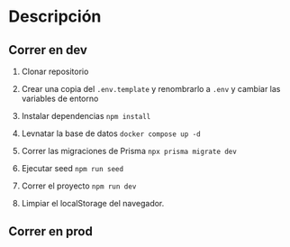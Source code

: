 # Descripción

## Correr en dev

1. Clonar repositorio

2. Crear una copia del `.env.template` y renombrarlo a `.env` y cambiar las variables de entorno

3. Instalar dependencias `npm install`

4. Levnatar la base de datos `docker compose up -d`

5. Correr las migraciones de Prisma `npx prisma migrate dev`

6. Ejecutar seed `npm run seed`

7. Correr el proyecto `npm run dev`

8. Limpiar el localStorage del navegador.

## Correr en prod
